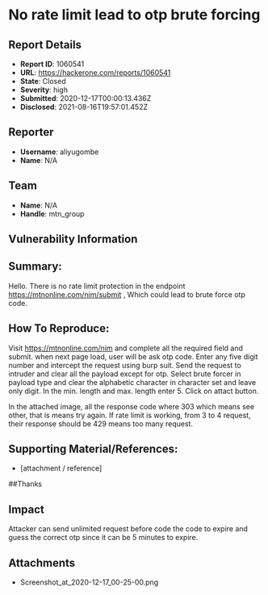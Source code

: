 # No rate limit lead to otp brute forcing

## Report Details
- **Report ID**: 1060541
- **URL**: https://hackerone.com/reports/1060541
- **State**: Closed
- **Severity**: high
- **Submitted**: 2020-12-17T00:00:13.436Z
- **Disclosed**: 2021-08-16T19:57:01.452Z

## Reporter
- **Username**: aliyugombe
- **Name**: N/A

## Team
- **Name**: N/A
- **Handle**: mtn_group

## Vulnerability Information
## Summary:
Hello.
There is no rate limit protection in the endpoint https://mtnonline.com/nim/submit , Which could lead to brute force otp code.

## How To Reproduce:
Visit https://mtnonline.com/nim and complete all the required field and submit.
when next page load, user will be ask otp code.
Enter any five digit number and intercept the request using burp suit.
Send the request to intruder and clear all the payload except for otp.
Select brute forcer in payload type and clear the alphabetic character in character set and leave only digit.
In the min. length and max. length enter 5.
Click on attact button.

In the attached image, all the response code where  303 which means see other, that is means try again.
If rate limit is working, from 3 to 4 request, their response should be 429 means too many request.

## Supporting Material/References:

  * [attachment / reference]


##Thanks

## Impact

Attacker can send unlimited request before code the code to expire and guess the correct otp since it can be 5 minutes to expire.

## Attachments
- Screenshot_at_2020-12-17_00-25-00.png
